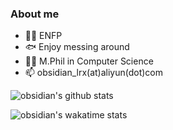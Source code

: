 ### About me

- 👨‍💻 ENFP
- 🐟 Enjoy messing around
- 👨‍🎓 M.Phil in Computer Science
- 📫 obsidian_lrx(at)aliyun(dot)com
<!--
- 😄 Pronouns: ...
- ⚡ Fun fact: ...
- 🤔 I’m looking for help with ...
- 💬 Ask me about ...
-->

![obsidian's github stats](https://github-readme-stats.vercel.app/api?username=ooobsidian&show_icons=true&theme=flag-india)

![obsidian's wakatime stats](https://github-readme-stats.vercel.app/api/wakatime?username=obsidian)
